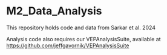 # M2_Data_Analysis

This repository holds code and data from Sarkar et al. 2024

Analysis code also requires our VEPAnalysisSuite, available at https://github.com/jeffgavornik/VEPAnalysisSuite
